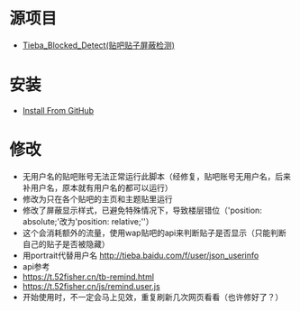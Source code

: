 # 源项目
* [Tieba_Blocked_Detect(贴吧贴子屏蔽检测)](https://github.com/FirefoxBar/userscript/tree/master/Tieba_Blocked_Detect)
# 安装
- [Install From GitHub](https://github.com/shitianshiwa/baidu-tieba-userscript/raw/master/%E8%B4%B4%E5%90%A7%E8%B4%B4%E5%AD%90%E5%B1%8F%E8%94%BD%E6%A3%80%E6%B5%8B/%E8%B4%B4%E5%90%A7%E8%B4%B4%E5%AD%90%E5%B1%8F%E8%94%BD%E6%A3%80%E6%B5%8B(%E9%9D%9E%E5%AE%98%E6%96%B9%E4%BF%AE%E6%94%B9)/%E8%B4%B4%E5%90%A7%E8%B4%B4%E5%AD%90%E5%B1%8F%E8%94%BD%E6%A3%80%E6%B5%8B(%E9%9D%9E%E5%AE%98%E6%96%B9%E4%BF%AE%E6%94%B9).user.js)
# 修改
* 无用户名的贴吧账号无法正常运行此脚本（经修复，贴吧账号无用户名，后来补用户名，原本就有用户名的都可以运行）
* 修改为只在各个贴吧的主页和主题贴里运行
* 修改了屏蔽显示样式，已避免特殊情况下，导致楼层错位（'position: absolute;'改为'position: relative;''）
* 这个会消耗额外的流量，使用wap贴吧的api来判断贴子是否显示（只能判断自己的贴子是否被隐藏）
* 用portrait代替用户名 http://tieba.baidu.com/f/user/json_userinfo
* api参考 
* https://t.52fisher.cn/tb-remind.html
* https://t.52fisher.cn/js/remind.user.js
* 开始使用时，不一定会马上见效，重复刷新几次网页看看（也许修好了？）
